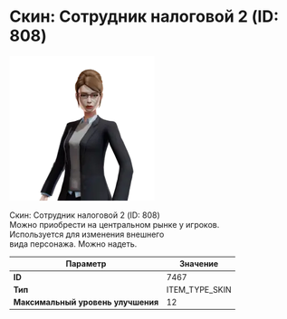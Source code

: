 # Скин: Сотрудник налоговой 2 (ID: 808)

![Item Image](../img/7467.webp?raw=true)

Скин: Сотрудник налоговой 2 (ID: 808)<br>Можно приобрести на центральном рынке у игроков.<br>Используется для изменения внешнего<br>вида персонажа. Можно надеть.


| Параметр | Значение |
|----------|----------|
| **ID** | 7467 |
| **Тип** | ITEM_TYPE_SKIN |
| **Максимальный уровень улучшения** | 12 |

